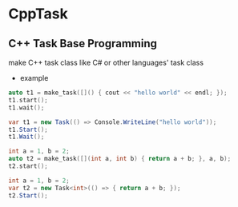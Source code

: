 # CppTask

## C++ Task Base Programming

make C++ task class like C# or other languages' task class

- example
```cpp
auto t1 = make_task([]() { cout << "hello world" << endl; });
t1.start();
t1.wait();
```
```csharp
var t1 = new Task(() => Console.WriteLine("hello world"));
t1.Start();
t1.Wait();
```

```cpp
int a = 1, b = 2;
auto t2 = make_task([](int a, int b) { return a + b; }, a, b);
t2.start();
```

```csharp
int a = 1, b = 2;
var t2 = new Task<int>(() => { return a + b; });
t2.Start();
```